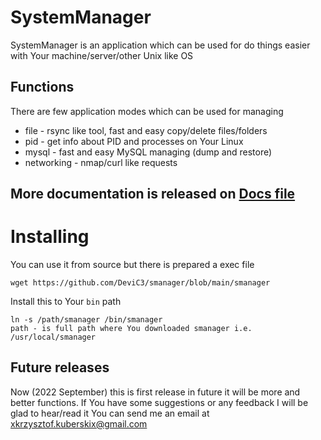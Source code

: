 
# SystemManager

SystemManager is an application which can be used for do things easier with Your machine/server/other Unix like OS

## Functions

There are few application modes which can be used for managing

- file  - rsync like tool, fast and easy copy/delete files/folders
- pid   - get info about PID and processes on Your Linux
- mysql - fast and easy MySQL managing (dump and restore)
- networking    - nmap/curl like requests

More documentation is released on [Docs file](https://github.com/DeviC3/smanager/blob/main/docs.md)
----

# Installing

You can use it from source but there is prepared a exec file
```
wget https://github.com/DeviC3/smanager/blob/main/smanager
```

Install this to Your ```bin``` path
```
ln -s /path/smanager /bin/smanager
path - is full path where You downloaded smanager i.e. /usr/local/smanager
```

## Future releases

Now (2022 September) this is first release in future it will be more and better functions.
If You have some suggestions or any feedback I will be glad to hear/read it
You can send me an email at [xkrzysztof.kuberskix@gmail.com](mailto:xkrzysztof.kuberskix@gmail.com)


